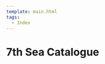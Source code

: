 ```yaml
---
template: main.html
tags:
  - Index
---
```


# 7th Sea Catalogue

<!-- material/tags { scope: true } -->